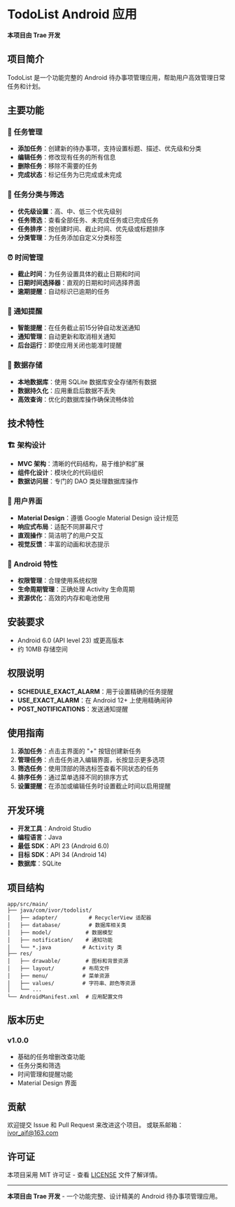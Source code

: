 # TodoList Android 应用

**本项目由 Trae 开发**

## 项目简介

TodoList 是一个功能完整的 Android 待办事项管理应用，帮助用户高效管理日常任务和计划。

## 主要功能

### 📝 任务管理
- **添加任务**：创建新的待办事项，支持设置标题、描述、优先级和分类
- **编辑任务**：修改现有任务的所有信息
- **删除任务**：移除不需要的任务
- **完成状态**：标记任务为已完成或未完成

### 🎯 任务分类与筛选
- **优先级设置**：高、中、低三个优先级别
- **任务筛选**：查看全部任务、未完成任务或已完成任务
- **任务排序**：按创建时间、截止时间、优先级或标题排序
- **分类管理**：为任务添加自定义分类标签

### ⏰ 时间管理
- **截止时间**：为任务设置具体的截止日期和时间
- **日期时间选择器**：直观的日期和时间选择界面
- **逾期提醒**：自动标识已逾期的任务

### 🔔 通知提醒
- **智能提醒**：在任务截止前15分钟自动发送通知
- **通知管理**：自动更新和取消相关通知
- **后台运行**：即使应用关闭也能准时提醒

### 💾 数据存储
- **本地数据库**：使用 SQLite 数据库安全存储所有数据
- **数据持久化**：应用重启后数据不丢失
- **高效查询**：优化的数据库操作确保流畅体验

## 技术特性

### 🏗️ 架构设计
- **MVC 架构**：清晰的代码结构，易于维护和扩展
- **组件化设计**：模块化的代码组织
- **数据访问层**：专门的 DAO 类处理数据库操作

### 🎨 用户界面
- **Material Design**：遵循 Google Material Design 设计规范
- **响应式布局**：适配不同屏幕尺寸
- **直观操作**：简洁明了的用户交互
- **视觉反馈**：丰富的动画和状态提示

### 📱 Android 特性
- **权限管理**：合理使用系统权限
- **生命周期管理**：正确处理 Activity 生命周期
- **资源优化**：高效的内存和电池使用

## 安装要求

- Android 6.0 (API level 23) 或更高版本
- 约 10MB 存储空间

## 权限说明

- **SCHEDULE_EXACT_ALARM**：用于设置精确的任务提醒
- **USE_EXACT_ALARM**：在 Android 12+ 上使用精确闹钟
- **POST_NOTIFICATIONS**：发送通知提醒

## 使用指南

1. **添加任务**：点击主界面的 "+" 按钮创建新任务
2. **管理任务**：点击任务进入编辑界面，长按显示更多选项
3. **筛选任务**：使用顶部的筛选标签查看不同状态的任务
4. **排序任务**：通过菜单选择不同的排序方式
5. **设置提醒**：在添加或编辑任务时设置截止时间以启用提醒

## 开发环境

- **开发工具**：Android Studio
- **编程语言**：Java
- **最低 SDK**：API 23 (Android 6.0)
- **目标 SDK**：API 34 (Android 14)
- **数据库**：SQLite

## 项目结构

```
app/src/main/
├── java/com/ivor/todolist/
│   ├── adapter/          # RecyclerView 适配器
│   ├── database/         # 数据库相关类
│   ├── model/           # 数据模型
│   ├── notification/    # 通知功能
│   └── *.java          # Activity 类
├── res/
│   ├── drawable/        # 图标和背景资源
│   ├── layout/         # 布局文件
│   ├── menu/           # 菜单资源
│   ├── values/         # 字符串、颜色等资源
│   └── ...
└── AndroidManifest.xml  # 应用配置文件
```

## 版本历史

### v1.0.0
- 基础的任务增删改查功能
- 任务分类和筛选
- 时间管理和提醒功能
- Material Design 界面

## 贡献

欢迎提交 Issue 和 Pull Request 来改进这个项目。
或联系邮箱：ivor_aif@163.com

## 许可证

本项目采用 MIT 许可证 - 查看 [LICENSE](LICENSE) 文件了解详情。

---

**本项目由 Trae 开发** - 一个功能完整、设计精美的 Android 待办事项管理应用。